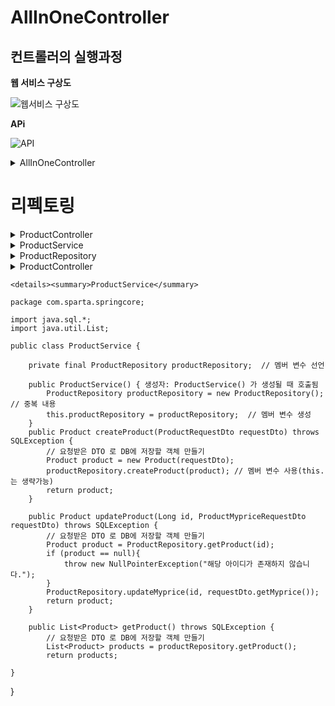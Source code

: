 # AllInOneController

## 컨트롤러의 실행과정

**웹 서비스 구상도**

![웹서비스 구상도](https://teamsparta.notion.site/image/https%3A%2F%2Fs3-us-west-2.amazonaws.com%2Fsecure.notion-static.com%2Ff5c4f4e1-3f42-4814-9eee-dfd1aaa877fa%2FUntitled.png?table=block&id=33a9760e-823e-4587-83fa-35e79adbbcbf&spaceId=83c75a39-3aba-4ba4-a792-7aefe4b07895&width=2000&userId=&cache=v2)

**APi**

![API](https://teamsparta.notion.site/image/https%3A%2F%2Fs3-us-west-2.amazonaws.com%2Fsecure.notion-static.com%2Fc2d72de9-9239-4a54-95b6-0b9bc312b5ba%2FUntitled.png?table=block&id=a95b0a27-fac7-402d-b37c-ab886db03c4a&spaceId=83c75a39-3aba-4ba4-a792-7aefe4b07895&width=1340&userId=&cache=v2)


<details><summary>AllInOneController</summary>
<p>
    
    package com.sparta.springcore;

    import lombok.RequiredArgsConstructor;
    import org.springframework.web.bind.annotation.*;
    import java.sql.*;
    import java.util.ArrayList;
    import java.util.List;

    @RequiredArgsConstructor // final로 선언된 멤버 변수를 자동으로 생성합니다.
    @RestController // JSON으로 데이터를 주고받음을 선언합니다.
    public class AllInOneController {

        // 신규 상품 등록
        @PostMapping("/api/products")
        public Product createProduct(@RequestBody ProductRequestDto requestDto) throws SQLException {
    // 요청받은 DTO 로 DB에 저장할 객체 만들기
            Product product = new Product(requestDto);

    // DB 연결
            Connection connection = DriverManager.getConnection("jdbc:h2:mem:springcoredb", "sa", "");

    // DB Query 작성
            PreparedStatement ps = connection.prepareStatement("select max(id) as id from product");
            ResultSet rs = ps.executeQuery();
            if (rs.next()) {
    // product id 설정 = product 테이블의 마지막 id + 1
                product.setId(rs.getLong("id") + 1);
            } else {
                throw new SQLException("product 테이블의 마지막 id 값을 찾아오지 못했습니다.");
            }
            ps = connection.prepareStatement("insert into product(id, title, image, link, lprice, myprice) values(?, ?, ?, ?, ?, ?)");
            ps.setLong(1, product.getId());
            ps.setString(2, product.getTitle());
            ps.setString(3, product.getImage());
            ps.setString(4, product.getLink());
            ps.setInt(5, product.getLprice());
            ps.setInt(6, product.getMyprice());

    // DB Query 실행
            ps.executeUpdate();

    // DB 연결 해제
            ps.close();
            connection.close();

    // 응답 보내기
            return product;
        }

        // 설정 가격 변경
        @PutMapping("/api/products/{id}")
        public Long updateProduct(@PathVariable Long id, @RequestBody ProductMypriceRequestDto requestDto) throws SQLException {
            Product product = new Product();

    // DB 연결
            Connection connection = DriverManager.getConnection("jdbc:h2:mem:springcoredb", "sa", "");

    // DB Query 작성
            PreparedStatement ps = connection.prepareStatement("select * from product where id = ?");
            ps.setLong(1, id);

    // DB Query 실행
            ResultSet rs = ps.executeQuery();
            if (rs.next()) {
                product.setId(rs.getLong("id"));
                product.setImage(rs.getString("image"));
                product.setLink(rs.getString("link"));
                product.setLprice(rs.getInt("lprice"));
                product.setMyprice(rs.getInt("myprice"));
                product.setTitle(rs.getString("title"));
            } else {
                throw new NullPointerException("해당 아이디가 존재하지 않습니다.");
            }

    // DB Query 작성
            ps = connection.prepareStatement("update product set myprice = ? where id = ?");
            ps.setInt(1, requestDto.getMyprice());
            ps.setLong(2, product.getId());

    // DB Query 실행
            ps.executeUpdate();

    // DB 연결 해제
            rs.close();
            ps.close();
            connection.close();

    // 응답 보내기 (업데이트된 상품 id)
            return product.getId();
        }

        // 등록된 전체 상품 목록 조회
        @GetMapping("/api/products")
        public List<Product> getProducts() throws SQLException {
            List<Product> products = new ArrayList<>();

    // DB 연결
            Connection connection = DriverManager.getConnection("jdbc:h2:mem:springcoredb", "sa", "");

    // DB Query 작성 및 실행
            Statement stmt = connection.createStatement();
            ResultSet rs = stmt.executeQuery("select * from product");

    // DB Query 결과를 상품 객체 리스트로 변환
            while (rs.next()) {
                Product product = new Product();
                product.setId(rs.getLong("id"));
                product.setImage(rs.getString("image"));
                product.setLink(rs.getString("link"));
                product.setLprice(rs.getInt("lprice"));
                product.setMyprice(rs.getInt("myprice"));
                product.setTitle(rs.getString("title"));
                products.add(product);
            }

    // DB 연결 해제
            rs.close();
            connection.close();

    // 응답 보내기
            return products;
        }
    }

</p>
</details>  
    
# 리펙토링
    
<details><summary>ProductController</summary>
<p>
    
    package com.sparta.springcore;

    import org.springframework.web.bind.annotation.*;

    import java.sql.SQLException;
    import java.util.List;

    public class ProductController {
        @PostMapping("/api/products")
        public Product createProduct(@RequestBody ProductRequestDto requestDto) throws SQLException {
            //ProductService를 불러와 객체를 생성하여 ProductService에 연결
            ProductService productService = new ProductService();
            //ProductService에 함수를 만들어줌
            Product product = productService.createProduct(requestDto);
            return product;
        }

        @PutMapping("/api/products/{id}")
        public Long updateProduct(@PathVariable Long id, @RequestBody ProductMypriceRequestDto requestDto) throws SQLException {
            ProductService productService = new ProductService();
            Product product = productService.updateProduct(id, requestDto);
            return product.getId();
        }

        @GetMapping("/api/products")
        public List<Product> getProducts() throws SQLException {
            ProductService productService = new ProductService();
            List<Product> products = productService.getProduct();
            return products;
        }
    }

</p>
</details>  
    
<details><summary>ProductService</summary>
<p>
    
    package com.sparta.springcore;

    import java.sql.*;
    import java.util.List;

    public class ProductService {
        public Product createProduct(ProductRequestDto requestDto) throws SQLException {
            // 요청받은 DTO 로 DB에 저장할 객체 만들기
            Product product = new Product(requestDto);
            ProductRepository productRepository = new ProductRepository();
            // input                              //output
            productRepository.createProduct(product);
            return product;
        }

        public Product updateProduct(Long id, ProductMypriceRequestDto requestDto) throws SQLException {
            // 요청받은 DTO 로 DB에 저장할 객체 만들기
            ProductRepository productRepository = new ProductRepository();
            Product product = productRepository.getProduct(id);
            if (product == null){
                throw new NullPointerException("해당 아이디가 존재하지 않습니다.");
            }
            ProductRepository.updateMyprice(id, requestDto.getMyprice());
            return product;
        }

        public List<Product> getProduct() throws SQLException {
            // 요청받은 DTO 로 DB에 저장할 객체 만들기
            ProductRepository productRepository = new ProductRepository();
            List<Product> products = productRepository.getProduct();
            return products;

        }
    }

</p>
</details>  
    
<details><summary>ProductRepository</summary>
<p>
    
    package com.sparta.springcore;

    import java.sql.*;
    import java.util.ArrayList;
    import java.util.List;

    public class ProductRepository {
        public static Product getProduct(Long id) throws SQLException {
            Product product = new Product();
            // DB 연결
            Connection connection = DriverManager.getConnection("jdbc:h2:mem:springcoredb", "sa", "");

    // DB Query 작성
            PreparedStatement ps = connection.prepareStatement("select * from product where id = ?");
            ps.setLong(1, id);

    // DB Query 실행
            ResultSet rs = ps.executeQuery();
            if (rs.next()) {
                product.setId(rs.getLong("id"));
                product.setImage(rs.getString("image"));
                product.setLink(rs.getString("link"));
                product.setLprice(rs.getInt("lprice"));
                product.setMyprice(rs.getInt("myprice"));
                product.setTitle(rs.getString("title"));
            }
            return product;

        }

        public static void updateMyprice(Long id, int myprice) throws SQLException {
            // DB 연결
            Connection connection = DriverManager.getConnection("jdbc:h2:mem:springcoredb", "sa", "");
            // DB Query 작성
            PreparedStatement ps = connection.prepareStatement("update product set myprice = ? where id = ?");
            ps.setInt(1, myprice);
            ps.setLong(2, id);

    // DB Query 실행
            ps.executeUpdate();

    // DB 연결 해제
            ps.close();
            connection.close();

        }

        public void createProduct(Product product) throws SQLException {
            Connection connection = DriverManager.getConnection("jdbc:h2:mem:springcoredb", "sa", "");

            // DB Query 작성
            PreparedStatement ps = connection.prepareStatement("select max(id) as id from product");
            ResultSet rs = ps.executeQuery();
            if (rs.next()) {
    // product id 설정 = product 테이블의 마지막 id + 1
                product.setId(rs.getLong("id") + 1);
            } else {
                throw new SQLException("product 테이블의 마지막 id 값을 찾아오지 못했습니다.");
            }
            ps = connection.prepareStatement("insert into product(id, title, image, link, lprice, myprice) values(?, ?, ?, ?, ?, ?)");
            ps.setLong(1, product.getId());
            ps.setString(2, product.getTitle());
            ps.setString(3, product.getImage());
            ps.setString(4, product.getLink());
            ps.setInt(5, product.getLprice());
            ps.setInt(6, product.getMyprice());

    // DB Query 실행
            ps.executeUpdate();

    // DB 연결 해제
            ps.close();
            connection.close();
        }

        public List<Product> getProduct() throws SQLException {
            List<Product> products = new ArrayList<>();

    // DB 연결
            Connection connection = DriverManager.getConnection("jdbc:h2:mem:springcoredb", "sa", "");

    // DB Query 작성 및 실행
            Statement stmt = connection.createStatement();
            ResultSet rs = stmt.executeQuery("select * from product");

    // DB Query 결과를 상품 객체 리스트로 변환
            while (rs.next()) {
                Product product = new Product();
                product.setId(rs.getLong("id"));
                product.setImage(rs.getString("image"));
                product.setLink(rs.getString("link"));
                product.setLprice(rs.getInt("lprice"));
                product.setMyprice(rs.getInt("myprice"));
                product.setTitle(rs.getString("title"));
                products.add(product);
            }

    // DB 연결 해제
            rs.close();
            connection.close();

            return products;
        }
    }

</p>
</details>  
    
<details><summary>ProductController</summary>
<p>

    package com.sparta.springcore;

    import org.springframework.web.bind.annotation.*;

    import java.sql.SQLException;
    import java.util.List;

    public class ProductController {

        private final ProductService productService; // 멤버 변수 선언

        public ProductController() { // 생성자: ProductController() 가 생성될 때 호출됨
            ProductService productService = new ProductService();  // 중복 
            this.productService = productService; // 멤버 변수 생성
        }

        @PostMapping("/api/products")
        public Product createProduct(@RequestBody ProductRequestDto requestDto) throws SQLException {
            Product product = this.productService.createProduct(requestDto); // 멤버 변수 사용
            // input(return값)//output
            return product;
        }

        @PutMapping("/api/products/{id}")
        public Long updateProduct(@PathVariable Long id, @RequestBody ProductMypriceRequestDto requestDto) throws SQLException {
            Product product = this.productService.updateProduct(id, requestDto);
            return product.getId();
        }

        @GetMapping("/api/products")
        public List<Product> getProducts() throws SQLException {
            List<Product> products = this.productService.getProduct();
            return products;
        }
    }

</p>
</details>  
    
    <details><summary>ProductService</summary>
<p>
    
    package com.sparta.springcore;

    import java.sql.*;
    import java.util.List;

    public class ProductService {

        private final ProductRepository productRepository;  // 멤버 변수 선언

        public ProductService() { 생성자: ProductService() 가 생성될 때 호출됨
            ProductRepository productRepository = new ProductRepository(); // 중복 내용
            this.productRepository = productRepository;  // 멤버 변수 생성
        }
        public Product createProduct(ProductRequestDto requestDto) throws SQLException {
            // 요청받은 DTO 로 DB에 저장할 객체 만들기
            Product product = new Product(requestDto);
            productRepository.createProduct(product); // 멤버 변수 사용(this.는 생략가능)
            return product;
        }

        public Product updateProduct(Long id, ProductMypriceRequestDto requestDto) throws SQLException {
            // 요청받은 DTO 로 DB에 저장할 객체 만들기
            Product product = ProductRepository.getProduct(id);
            if (product == null){
                throw new NullPointerException("해당 아이디가 존재하지 않습니다.");
            }
            ProductRepository.updateMyprice(id, requestDto.getMyprice());
            return product;
        }

        public List<Product> getProduct() throws SQLException {
            // 요청받은 DTO 로 DB에 저장할 객체 만들기
            List<Product> products = productRepository.getProduct();
            return products;

    }
}

</p>
</details>  
    
